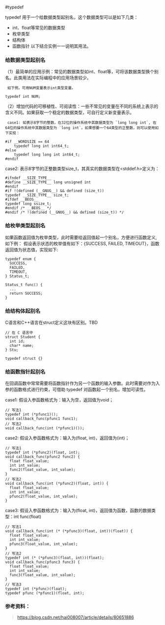 #typedef

typedef 用于一个给数据类型起别名，这个数据类型可以是如下几类：
- int、float等常见的数据类型
- 枚举类型
- 结构体
- 函数指针
以下结合实例一一说明其用法。

### 给数据类型起别名
（1）最简单的应用示例：常见的数据类型如int、float等，可将该数据类型换个别名。此类用法在实际编程中的应用场景较少。

     如下例，可用NUM变量表示int类型变量。
```
typedef int NUM;
```

（2）增加代码的可移植性、可阅读性：一些不常见的变量在不同的系统上表示的含义不同。如果获取一个稳定的数据类型，可自行定义新变量表示。

     case1: 如表示8字节的整数，在32位的操作系统中其数据类型为 `long long int`, 在64位的操作系统中其数据类型为 `long int`。如果想要一个64类型的正整数，则可以使用如下实现：

```
#if __WORDSIZE == 64
    typedef long int int64_t;
#else
    typedef long long int int64_t;
#endif
```
   case2: 表示8字节的正整数类型size_t，其真实的数据类型在<stddef.h>定义为：

```
#ifndef __SIZE_TYPE__
#define __SIZE_TYPE__ long unsigned int
#endif
#if !(defined (__GNUG__) && defined (size_t))
typedef __SIZE_TYPE__ size_t;
#ifdef __BEOS__
typedef long ssize_t;
#endif /* __BEOS__ */
#endif /* !(defined (__GNUG__) && defined (size_t)) */
```


###  给枚举类型起别名
如果函数返回值为枚举类型，此时需要给返回值起一个别名，方便进行函数定义,如下例：
假设表示状态的枚举值有如下：{SUCCESS, FAILED, TIMEOUT}，函数返回值为状态值，实现如下:
```
typedef enum {
  SUCCESS,                                                                                     
  FAILED,
  TIMEOUT,
} Status_t;

Status_t func() {
  ...
  return SUCCESS;
}
```


### 给结构体起别名
C语言和C++语言在struct定义这块有区别。TBD
```
// 在 C 语言中
struct Student {
  int id;
  char* name;
} Stu;
```
```
typedef struct {}
```

### 给函数指针起别名
在回调函数中常常需要将函数指针作为另一个函数的输入参数。此时需要对作为入参的函数格式进行约束，可借助 typedef 对函数起一个别名，增加可读性。

case1: 假设入参函数格式为：输入为空，返回值为void；
```
// 写法1
typedef int (*pfunc1)();
void callback_func(pfunc1 func1);
// 写法2
void callback_func(int (*pfunc1)());
```

case2: 假设入参函数格式为：输入为(float, int)，返回值为(int)；
```
// 写法1
typedef int (*pfunc2)(float, int);
void callback_func(pfunc2 func2) {
  float float_value;
  int int_value;
  func2(float_value, int_value);
}
// 写法2
void callback_func(int (*pfunc2)(float, int)) {
  float float_value;
  int int_value;
  pfunc2(float_value, int_value);
}
```

case3: 假设入参函数格式为：输入为(float, int)，返回值为函数，函数的数据类型：int func(float)
```
// 写法1
void callback_func(int (* (*pfunc3)(float, int))(float)) {
  float float_value;
  int int_value;
  pfunc3(float_value, int_value);
}
// 写法2
typedef int (* (*pfunc3)(float, int))(float);
void callback_func(pfunc3 func3) {
  float float_value;
  int int_value;
  func3(float_value, int_value);
}
// 写法3
typedef int (*pfunc)(float);
typedef pfunc (*pfunc1)(float, int);
```

### 参考资料：
> https://blog.csdn.net/hai008007/article/details/80651886
